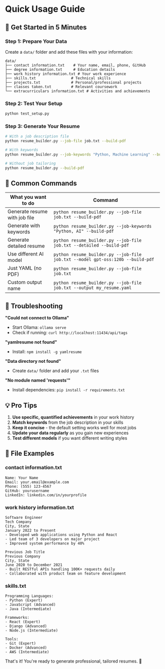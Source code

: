 # Quick Usage Guide

## 🎯 Get Started in 5 Minutes

### Step 1: Prepare Your Data
Create a `data/` folder and add these files with your information:

```
data/
├── contact information.txt    # Your name, email, phone, GitHub
├── degree information.txt     # Education details
├── work history information.txt # Your work experience
├── skills.txt                # Technical skills
├── projects.txt              # Personal/professional projects
├── classes taken.txt         # Relevant coursework
└── extracurriculars information.txt # Activities and achievements
```

### Step 2: Test Your Setup
```bash
python test_setup.py
```

### Step 3: Generate Your Resume
```bash
# With a job description file
python resume_builder.py --job-file job.txt --build-pdf

# With keywords
python resume_builder.py --job-keywords "Python, Machine Learning" --build-pdf

# Without job tailoring
python resume_builder.py --build-pdf
```

## 📝 Common Commands

| What you want to do | Command |
|---------------------|---------|
| Generate resume with job file | `python resume_builder.py --job-file job.txt --build-pdf` |
| Generate with keywords | `python resume_builder.py --job-keywords "Python, AI" --build-pdf` |
| Generate detailed resume | `python resume_builder.py --job-file job.txt --detailed --build-pdf` |
| Use different AI model | `python resume_builder.py --job-file job.txt --model gpt-oss:120b --build-pdf` |
| Just YAML (no PDF) | `python resume_builder.py --job-file job.txt` |
| Custom output name | `python resume_builder.py --job-file job.txt --output my_resume.yaml` |

## 🔧 Troubleshooting

**"Could not connect to Ollama"**
- Start Ollama: `ollama serve`
- Check if running: `curl http://localhost:11434/api/tags`

**"yamlresume not found"**
- Install: `npm install -g yamlresume`

**"Data directory not found"**
- Create `data/` folder and add your `.txt` files

**"No module named 'requests'"**
- Install dependencies: `pip install -r requirements.txt`

## 💡 Pro Tips

1. **Use specific, quantified achievements** in your work history
2. **Match keywords** from the job description in your skills
3. **Keep it concise** - the default setting works well for most jobs
4. **Update your data regularly** as you gain new experiences
5. **Test different models** if you want different writing styles

## 📁 File Examples

### contact information.txt
```
Name: Your Name
Email: your.email@example.com
Phone: (555) 123-4567
GitHub: yourusername
LinkedIn: linkedin.com/in/yourprofile
```

### work history information.txt
```
Software Engineer
Tech Company
City, State
January 2022 to Present
- Developed web applications using Python and React
- Led team of 3 developers on major project
- Improved system performance by 40%

Previous Job Title
Previous Company
City, State
June 2020 to December 2021
- Built RESTful APIs handling 100K+ requests daily
- Collaborated with product team on feature development
```

### skills.txt
```
Programming Languages:
- Python (Expert)
- JavaScript (Advanced)
- Java (Intermediate)

Frameworks:
- React (Expert)
- Django (Advanced)
- Node.js (Intermediate)

Tools:
- Git (Expert)
- Docker (Advanced)
- AWS (Intermediate)
```

That's it! You're ready to generate professional, tailored resumes. 🚀
